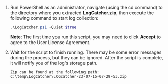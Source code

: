1. Run PowerShell as an administrator, navigate (using the cd command) to the directory where you extracted **LogCatcher.zip**, then execute the following command to start log collection:

    ```powershell
    .\LogCatcher.ps1 -Quiet $true
    ```

    **Note**: The first time you run this script, you may need to click **Accept** to agree to the User License Agreement.

2. Wait for the script to finish running. There may be some error messages during the process, but they can be ignored. After the script is complete, it will notify you of the log's storage path.
    ```
    Zip can be found at the following path: C:\temp\LogCatcher\LOGcatcher-23-07-15-07-29-53.zip
    ```
